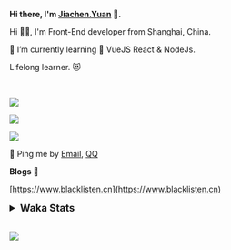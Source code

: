 <!-- <img align="right" src="https://github-readme-stats.vercel.app/api/top-langs/?username=blacklisten&layout=compact" /> -->

**Hi there, I'm [Jiachen.Yuan](https://www.blacklisten.cn) 👋.**

Hi 🙋‍♂️, I'm Front-End developer from Shanghai, China.

🌱 I’m currently learning 🥀 VueJS  React & NodeJs.

Lifelong learner. 😻

<br />

<img src="https://github-readme-stats.vercel.app/api/top-langs/?username=aaditkamat&layout=compact" /><br />

<img src="https://github-readme-stats.vercel.app/api?username=blacklisten&count_private=true&show_icons=true" /><br />

<img src="https://github-readme-stats.vercel.app/api/wakatime?username=blacklisten&layout=compact" /><br />



💬 Ping me by [Email](mailto:black_listen@163.com), [QQ](http://wpa.qq.com/msgrd?v=3&uin=756319278&site=%E5%9C%A8%E7%BA%BF%E5%AE%A2%E6%9C%8D&menu=yes)

<!-- I am Into , 🙏 -->

<!-- Javascript, Web Development, H5, MicroProgram, NodeJs, Electron... 😼 -->

<!--[![Top Langs](https://github-readme-stats.vercel.app/api/top-langs/?username=blacklisten&layout=compact)](https://github.com/anuraghazra/github-readme-stats)-->

<!--![ReadMe Card](https://github-readme-stats.vercel.app/api?username=blacklisten&show_icons=true&theme=radical)-->

**Blogs 🌱**

[https://www.blacklisten.cn](https://www.blacklisten.cn)

<details>
 <summary style="font-size:1.25em"><strong>Waka Stats </strong></summary><br>
<!--START_SECTION:waka-->
![Code Time](http://img.shields.io/badge/Code%20Time-0%20secs-blue)

![Profile Views](http://img.shields.io/badge/Profile%20Views-0-blue)

**🐱 My GitHub Data** 

> 🏆 3 Contributions in the Year 2022
 > 
> 📦 258.4 kB Used in GitHub's Storage 
 > 
> 💼 Opted to Hire
 > 
> 📜 48 Public Repositories 
 > 
> 🔑 4 Private Repositories  
 > 
**I'm an Early 🐤** 

```text
🌞 Morning    15 commits     ██░░░░░░░░░░░░░░░░░░░░░░░   8.47% 
🌆 Daytime    105 commits    ██████████████░░░░░░░░░░░   59.32% 
🌃 Evening    57 commits     ████████░░░░░░░░░░░░░░░░░   32.2% 
🌙 Night      0 commits      ░░░░░░░░░░░░░░░░░░░░░░░░░   0.0%

```
📅 **I'm Most Productive on Thursday** 

```text
Monday       32 commits     ████░░░░░░░░░░░░░░░░░░░░░   18.08% 
Tuesday      21 commits     ███░░░░░░░░░░░░░░░░░░░░░░   11.86% 
Wednesday    34 commits     ████░░░░░░░░░░░░░░░░░░░░░   19.21% 
Thursday     47 commits     ██████░░░░░░░░░░░░░░░░░░░   26.55% 
Friday       39 commits     █████░░░░░░░░░░░░░░░░░░░░   22.03% 
Saturday     3 commits      ░░░░░░░░░░░░░░░░░░░░░░░░░   1.69% 
Sunday       1 commits      ░░░░░░░░░░░░░░░░░░░░░░░░░   0.56%

```


📊 **This Week I Spent My Time On** 

```text
⌚︎ Time Zone: Asia/Shanghai

💬 Programming Languages: 
TypeScript               19 hrs 49 mins      █████████████████████░░░░   86.97% 
LESS                     2 hrs 16 mins       ██░░░░░░░░░░░░░░░░░░░░░░░   9.96% 
JSON                     33 mins             ░░░░░░░░░░░░░░░░░░░░░░░░░   2.48% 
JavaScript               6 mins              ░░░░░░░░░░░░░░░░░░░░░░░░░   0.45% 
SCSS                     1 min               ░░░░░░░░░░░░░░░░░░░░░░░░░   0.08%

🔥 Editors: 
VS Code                  22 hrs 47 mins      █████████████████████████   100.0%

🐱‍💻 Projects: 
AppBosSummaryH5          20 hrs 48 mins      ██████████████████████░░░   91.3% 
AppBosPlatformH5         1 hr 26 mins        █░░░░░░░░░░░░░░░░░░░░░░░░   6.36% 
bos-ui-mobile            15 mins             ░░░░░░░░░░░░░░░░░░░░░░░░░   1.1% 
AppRomeMetaWeb           11 mins             ░░░░░░░░░░░░░░░░░░░░░░░░░   0.81% 
juejin-auto-checkin      4 mins              ░░░░░░░░░░░░░░░░░░░░░░░░░   0.3%

💻 Operating System: 
Mac                      22 hrs 47 mins      █████████████████████████   100.0%

```

**I Mostly Code in JavaScript** 

```text
JavaScript               19 repos            ███████████░░░░░░░░░░░░░░   44.19% 
Vue                      11 repos            ██████░░░░░░░░░░░░░░░░░░░   25.58% 
TypeScript               6 repos             ███░░░░░░░░░░░░░░░░░░░░░░   13.95% 
HTML                     4 repos             ██░░░░░░░░░░░░░░░░░░░░░░░   9.3% 
CSS                      1 repo              ░░░░░░░░░░░░░░░░░░░░░░░░░   2.33%

```


**Timeline**

![Chart not found](https://raw.githubusercontent.com/blacklisten/blacklisten/master/charts/bar_graph.png) 


 Last Updated on 16/05/2022 18:51:58 UTC
<!--END_SECTION:waka-->
</details>

<br />

<!--
**blacklisten/blacklisten** is a ✨ _special_ ✨ repository because its `README.md` (this file) appears on your GitHub profile.

Here are some ideas to get you started:

- 🔭 I’m currently working on ...
- 🌱 I’m currently learning ...
- 👯 I’m looking to collaborate on ...
- 🤔 I’m looking for help with ...
- 💬 Ask me about ...
- 📫 How to reach me: ...
- 😄 Pronouns: ...
- ⚡ Fun fact: ...
-->

![](http://profile-counter.glitch.me/blacklisten/count.svg)
